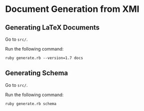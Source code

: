 # Document Generation from XMI

## Generating LaTeX Documents

Go to `src/`.

Run the following command:

	ruby generate.rb --version=1.7 docs

## Generating Schema

Go to `src/`.

Run the following command:

	ruby generate.rb schema